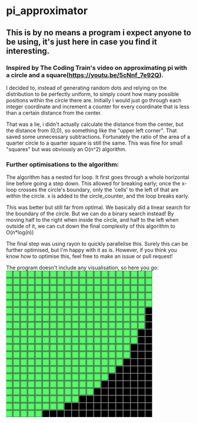 # pi_approximator

## This is by no means a program i expect anyone to be using, it's just here in case you find it interesting.

### Inspired by The Coding Train's video on approximating pi with a circle and a square(https://youtu.be/5cNnf_7e92Q).

I decided to, instead of generating random dots and relying on the distribution to be perfectly uniform, to simply count how many possible positions within the circle there are.
Initially I would just go through each integer coordinate and increment a counter for every coordinate that is less than a certain distance from the center.

That was a lie, i didn't actually calculate the distance from the center, but the distance from (0,0), so something like the "upper left corner".
That saved some unnecessary subtractions.
Fortunately the ratio of the area of a quarter circle to a quarter square is still the same.
This was fine for small "squares" but was obviously an O(n^2) algorithm.

### Further optimisations to the algorithm:


The algorithm has a nested for loop. It first goes through a whole horizontal line before going a step down.
This allowed for breaking early; once the x-loop crosses the circle's boundary, only the 'cells' to the left of that are within the circle.
x is added to the circle_counter, and the loop breaks early.

This was better but still far from optimal.
We basically did a linear search for the boundary of the circle.
But we can do a binary search instead!
By moving half to the right when inside the circle, and half to the left when outside of it, we can cut down the final complexity of this algorithm to O(n*log(n))

The final step was using rayon to quickly parallelise this.
Surely this can be further optimised, but I'm happy with it as is.
However, if you think you know how to optimise this, feel free to make an issue or pull request!

The program doesn't include any visualisation, so here you go:
![image of circle grid](./circle_grid.png)